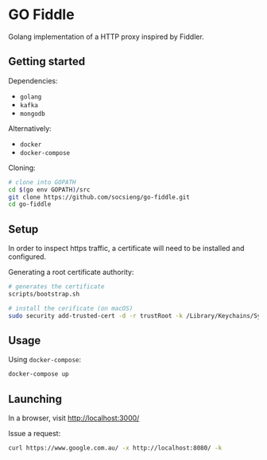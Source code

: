 # GO Fiddle

Golang implementation of a HTTP proxy inspired by Fiddler.

## Getting started

Dependencies:

* `golang`
* `kafka`
* `mongodb`

Alternatively:

* `docker`
* `docker-compose`

Cloning:

```sh
# clone into GOPATH
cd $(go env GOPATH)/src
git clone https://github.com/socsieng/go-fiddle.git
cd go-fiddle
```

## Setup

In order to inspect https traffic, a certificate will need to be installed and configured.

Generating a root certificate authority:

```sh
# generates the certificate
scripts/bootstrap.sh

# install the cerificate (on macOS)
sudo security add-trusted-cert -d -r trustRoot -k /Library/Keychains/System.keychain certificates/proxy-ca.pem
```

## Usage

Using `docker-compose`:

```sh
docker-compose up
```

## Launching

In a browser, visit [http://localhost:3000/](http://localhost:3000/)

Issue a request:

```sh
curl https://www.google.com.au/ -x http://localhost:8080/ -k
```

